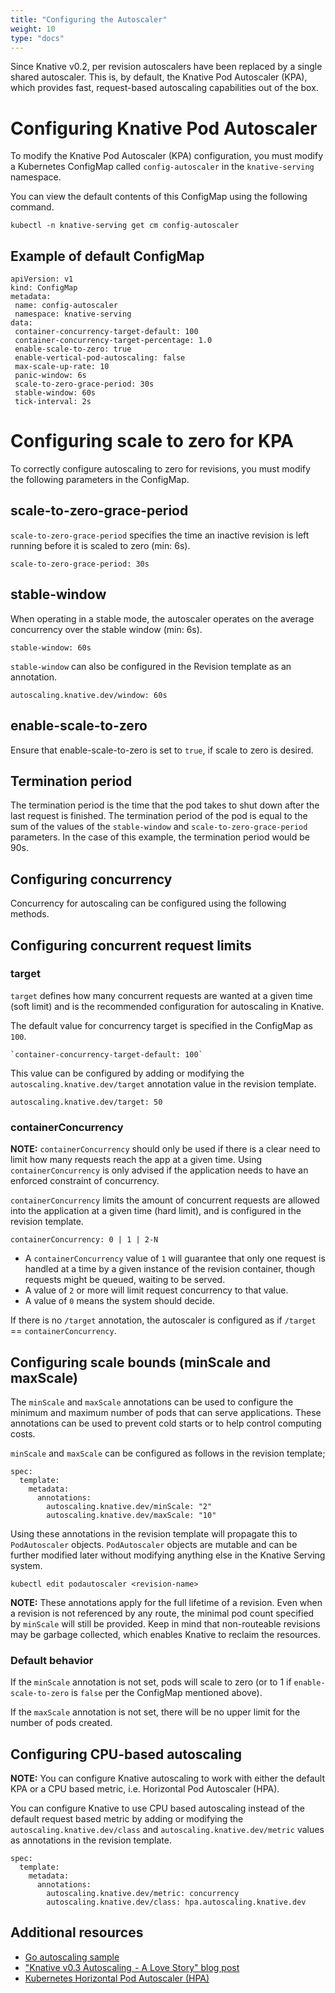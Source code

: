 ```yaml
---
title: "Configuring the Autoscaler"
weight: 10
type: "docs"
---
```


Since Knative v0.2, per revision autoscalers have been replaced by a single
shared autoscaler. This is, by default, the Knative Pod Autoscaler (KPA), which
provides fast, request-based autoscaling capabilities out of the box.

# Configuring Knative Pod Autoscaler

To modify the Knative Pod Autoscaler (KPA) configuration, you must modify a
Kubernetes ConfigMap called `config-autoscaler` in the `knative-serving`
namespace.

You can view the default contents of this ConfigMap using the following command.

`kubectl -n knative-serving get cm config-autoscaler`

## Example of default ConfigMap

```
apiVersion: v1
kind: ConfigMap
metadata:
 name: config-autoscaler
 namespace: knative-serving
data:
 container-concurrency-target-default: 100
 container-concurrency-target-percentage: 1.0
 enable-scale-to-zero: true
 enable-vertical-pod-autoscaling: false
 max-scale-up-rate: 10
 panic-window: 6s
 scale-to-zero-grace-period: 30s
 stable-window: 60s
 tick-interval: 2s
```

# Configuring scale to zero for KPA

To correctly configure autoscaling to zero for revisions, you must modify the
following parameters in the ConfigMap.

## scale-to-zero-grace-period

`scale-to-zero-grace-period` specifies the time an inactive revision is left
running before it is scaled to zero (min: 6s).

```
scale-to-zero-grace-period: 30s
```

## stable-window

When operating in a stable mode, the autoscaler operates on the average
concurrency over the stable window (min: 6s).

```
stable-window: 60s
```

`stable-window` can also be configured in the Revision template as an
annotation.

```
autoscaling.knative.dev/window: 60s
```

## enable-scale-to-zero

Ensure that enable-scale-to-zero is set to `true`, if scale to zero is desired.

## Termination period

The termination period is the time that the pod takes to shut down after the
last request is finished. The termination period of the pod is equal to the sum
of the values of the `stable-window` and `scale-to-zero-grace-period`
parameters. In the case of this example, the termination period would be 90s.

## Configuring concurrency

Concurrency for autoscaling can be configured using the following methods.

## Configuring concurrent request limits

### target

`target` defines how many concurrent requests are wanted at a given time (soft
limit) and is the recommended configuration for autoscaling in Knative.

The default value for concurrency target is specified in the ConfigMap as `100`.

```
`container-concurrency-target-default: 100`
```

This value can be configured by adding or modifying the
`autoscaling.knative.dev/target` annotation value in the revision template.

```
autoscaling.knative.dev/target: 50
```

### containerConcurrency

**NOTE:** `containerConcurrency` should only be used if there is a clear need to
limit how many requests reach the app at a given time. Using
`containerConcurrency` is only advised if the application needs to have an
enforced constraint of concurrency.

`containerConcurrency` limits the amount of concurrent requests are allowed into
the application at a given time (hard limit), and is configured in the revision
template.

```
containerConcurrency: 0 | 1 | 2-N
```

- A `containerConcurrency` value of `1` will guarantee that only one request is
  handled at a time by a given instance of the revision container, though
  requests might be queued, waiting to be served.
- A value of `2` or more will limit request concurrency to that value.
- A value of `0` means the system should decide.

If there is no `/target` annotation, the autoscaler is configured as if
`/target` == `containerConcurrency`.

## Configuring scale bounds (minScale and maxScale)

The `minScale` and `maxScale` annotations can be used to configure the minimum
and maximum number of pods that can serve applications. These annotations can be
used to prevent cold starts or to help control computing costs.

`minScale` and `maxScale` can be configured as follows in the revision template;

```
spec:
  template:
    metadata:
      annotations:
        autoscaling.knative.dev/minScale: "2"
        autoscaling.knative.dev/maxScale: "10"
```

Using these annotations in the revision template will propagate this to
`PodAutoscaler` objects. `PodAutoscaler` objects are mutable and can be further
modified later without modifying anything else in the Knative Serving system.

```
kubectl edit podautoscaler <revision-name>
```

**NOTE:** These annotations apply for the full lifetime of a revision. Even when
a revision is not referenced by any route, the minimal pod count specified by
`minScale` will still be provided. Keep in mind that non-routeable revisions may
be garbage collected, which enables Knative to reclaim the resources.

### Default behavior

If the `minScale` annotation is not set, pods will scale to zero (or to 1 if
`enable-scale-to-zero` is `false` per the ConfigMap mentioned above).

If the `maxScale` annotation is not set, there will be no upper limit for the
number of pods created.

## Configuring CPU-based autoscaling

**NOTE:** You can configure Knative autoscaling to work with either the default
KPA or a CPU based metric, i.e. Horizontal Pod Autoscaler (HPA).

You can configure Knative to use CPU based autoscaling instead of the default
request based metric by adding or modifying the `autoscaling.knative.dev/class`
and `autoscaling.knative.dev/metric` values as annotations in the revision
template.

```
spec:
  template:
    metadata:
      annotations:
        autoscaling.knative.dev/metric: concurrency
        autoscaling.knative.dev/class: hpa.autoscaling.knative.dev
```

## Additional resources

- [Go autoscaling sample](https://knative.dev/docs/serving/samples/autoscale-go/index.html)
- ["Knative v0.3 Autoscaling  - A Love Story" blog post](https://knative.dev/blog/2019/03/27/knative-v0.3-autoscaling-a-love-story/)
- [Kubernetes Horizontal Pod Autoscaler (HPA)](https://kubernetes.io/docs/tasks/run-application/horizontal-pod-autoscale/)
